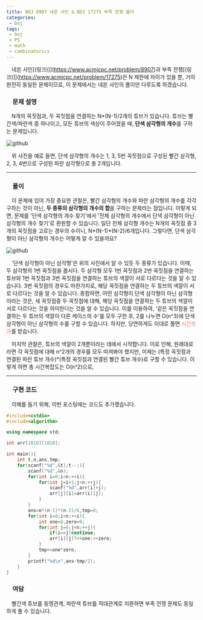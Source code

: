 ```yaml
---
title: BOJ 8907 네온 사인 & BOJ 17275 부족 전쟁 풀이
categories:
 - boj
tags:
 - boj
 - PS
 - math
 - combinatorics
---
```


　네온 사인[(링크)]](https://www.acmicpc.net/problem/8907)과 부족 전쟁[(링크)]](https://www.acmicpc.net/problem/17275)은 N 제한에 차이가 있을 뿐, 거의 완전히 동일한 문제이므로, 이 문제에서는 네온 사인의 풀이만 다루도록 하겠습니다.

### 　**문제 설명**

　N개의 꼭짓점과, 두 꼭짓점을 연결하는 N*(N-1)/2개의 튜브가 있습니다. 튜브는 빨간색/파란색 중 하나이고, 모든 튜브의 색상이 주어졌을 때, **단색 삼각형의 개수**를 구하는 문제입니다.

![github](https://user-images.githubusercontent.com/51073213/129482214-32f9c867-1b22-4097-89d6-22ee365cb91c.png)

　위 사진을 예로 들면, 단색 삼각형의 개수는 1, 3, 5번 꼭짓점으로 구성된 빨간 삼각형, 2, 3, 4번으로 구성된 파란 삼각형으로 총 2개입니다.
<hr/>

### 　**풀이**

　이 문제에 있어 가장 중요한 관찰은, 빨간 삼각형의 개수와 파란 삼각형의 개수를 각각 구하는 것이 아닌, **두 종류의 삼각형의 개수의 합**을 구하는 문제라는 점입니다. 이렇게 되면, 문제를 '단색 삼각형의 개수 찾기'에서 '전체 삼각형의 개수에서 단색 삼각형이 아닌 삼각형의 개수 찾기'로 환원할 수 있습니다. 일단 전체 삼각형 개수는 N개의 꼭짓점 중 3개의 꼭짓점을 고르는 경우의 수이니, N*(N-1)*(N-2)/6개입니다. 그렇다면, 단색 삼각형이 아닌 삼각형의 개수는 어떻게 알 수 있을까요?

![github](https://user-images.githubusercontent.com/51073213/129483587-058e3dc9-92c1-4e3c-8493-069e8c55913e.png)

　'단색 삼각형이 아닌 삼각형'은 위의 사진에서 알 수 있듯 두 종류가 있습니다. 이때, 두 삼각형의 1번 꼭짓점을 봅시다. 두 삼각형 모두 1번 꼭짓점과 2번 꼭짓점을 연결하는 튜브와 1번 꼭짓점과 3번 꼭짓점을 연결하는 튜브의 색깔이 서로 다르다는 것을 알 수 있습니다. 3번 꼭짓점의 경우도 마찬가지로, 해당 꼭짓점을 연결하는 두 튜브의 색깔이 서로 다르다는 것을 알 수 있습니다. 종합하면, 어떤 삼각형이 단색 삼각형이 아닌 삼각형이라는 것은, 세 꼭짓점중 두 꼭짓점에 대해, 해당 꼭짓점을 연결하는 두 튜브의 색깔이 서로 다르다는 것을 의미한다는 것을 알 수 있습니다. 이를 이용하여, '같은 꼭짓점을 연결하는 두 튜브의 색깔이 다른 케이스의 수'를 모두 구한 후, 2를 나누면 O(n^3)에 단색 삼각형이 아닌 삼각형의 수를 구할 수 있습니다. 하지만, 당연하게도 이대로 풀면 <font color='fa7268'>시간초과</font>를 받습니다.

　마지막 관찰은, 튜브의 색깔이 2개뿐이라는 데에서 시작합니다. 이로 인해, 원래대로라면 각 꼭짓점에 대해 n^2개의 경우를 모두 따져봐야 했지만, 이제는 (특정 꼭짓점과 연결된 파란 튜브 개수)*(특정 꼭짓점과 연결된 빨간 튜브 개수)로 구할 수 있습니다. 이렇게 하면 총 시간복잡도는 O(n^2)으로, 
<hr/>

### 　**구현 코드**

　이해를 돕기 위해, 이번 포스팅에는 코드도 추가했습니다.

```c++
#include<cstdio>
#include<algorithm>

using namespace std;

int arr[1010][1010];

int main(){
	int t,n,ans,tmp;
	for(scanf("%d",&t);t--;){
		scanf("%d",&n);
		for(int i=0;i<n;++i){
			for(int j=i+1;j<n;++j){
				scanf("%d",arr[i]+j);
				arr[j][i]=arr[i][j];
			}
		}
		ans=n*(n-1)*(n-2)/6,tmp=0;
		for(int i=0;i<n;++i){
			int one=0,zero=0;
			for(int j=0;j<n;++j){
				if(i==j)continue;
				arr[i][j]?++one:++zero;
			}
			tmp+=one*zero;
		}
		printf("%d\n",ans-tmp/2);
	}
}

```

### 　**여담**

　빨간색 튜브를 동맹관계, 파란색 튜브를 적대관계로 치환하면 부족 전쟁 문제도 동일하게 풀 수 있습니다.